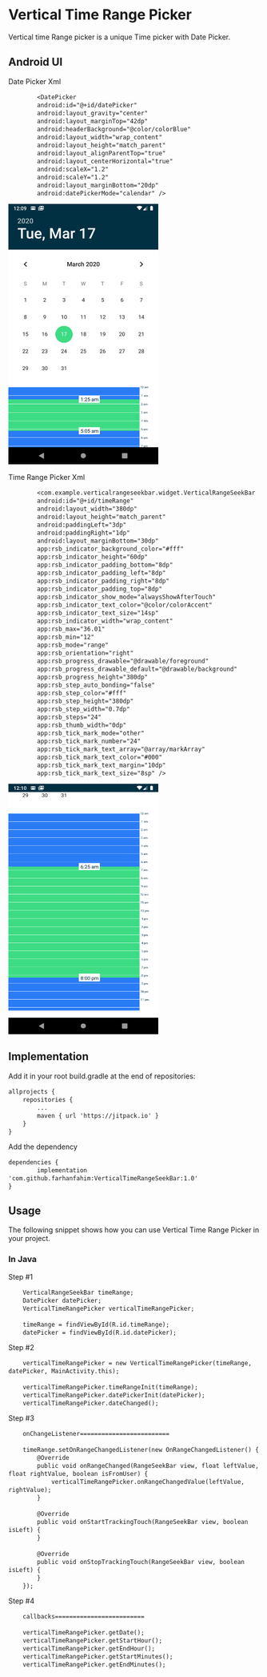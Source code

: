 # Vertical Time Range Picker

Vertical time Range picker is a unique Time picker with Date Picker.

## Android UI

Date Picker Xml

            <DatePicker
            android:id="@+id/datePicker"
            android:layout_gravity="center"
            android:layout_marginTop="42dp"
            android:headerBackground="@color/colorBlue"
            android:layout_width="wrap_content"
            android:layout_height="match_parent"
            android:layout_alignParentTop="true"
            android:layout_centerHorizontal="true"
            android:scaleX="1.2"
            android:scaleY="1.2"
            android:layout_marginBottom="20dp"
            android:datePickerMode="calendar" />
        
<img src='images/Screenshot_1584429000.png' height=520 width=300 />

Time Range Picker Xml

            <com.example.verticalrangeseekbar.widget.VerticalRangeSeekBar
            android:id="@+id/timeRange"
            android:layout_width="380dp"
            android:layout_height="match_parent"
            android:paddingLeft="3dp"
            android:paddingRight="1dp"
            android:layout_marginBottom="30dp"
            app:rsb_indicator_background_color="#fff"
            app:rsb_indicator_height="60dp"
            app:rsb_indicator_padding_bottom="8dp"
            app:rsb_indicator_padding_left="8dp"
            app:rsb_indicator_padding_right="8dp"
            app:rsb_indicator_padding_top="8dp"
            app:rsb_indicator_show_mode="alwaysShowAfterTouch"
            app:rsb_indicator_text_color="@color/colorAccent"
            app:rsb_indicator_text_size="14sp"
            app:rsb_indicator_width="wrap_content"
            app:rsb_max="36.01"
            app:rsb_min="12"
            app:rsb_mode="range"
            app:rsb_orientation="right"
            app:rsb_progress_drawable="@drawable/foreground"
            app:rsb_progress_drawable_default="@drawable/background"
            app:rsb_progress_height="380dp"
            app:rsb_step_auto_bonding="false"
            app:rsb_step_color="#fff"
            app:rsb_step_height="380dp"
            app:rsb_step_width="0.7dp"
            app:rsb_steps="24"
            app:rsb_thumb_width="0dp"
            app:rsb_tick_mark_mode="other"
            app:rsb_tick_mark_number="24"
            app:rsb_tick_mark_text_array="@array/markArray"
            app:rsb_tick_mark_text_color="#000"
            app:rsb_tick_mark_text_margin="10dp"
            app:rsb_tick_mark_text_size="8sp" />
 
<img src='images/Screenshot_1584429010.png' height=500 width=300 />

## Implementation

Add it in your root build.gradle at the end of repositories:

	allprojects {
		repositories {
			...
			maven { url 'https://jitpack.io' }
		}
	}
            
 Add the dependency

	dependencies {
	        implementation 'com.github.farhanfahim:VerticalTimeRangeSeekBar:1.0'
	}  
            
## Usage

The following snippet shows how you can use Vertical Time Range Picker in your project.

### In Java

Step #1

        VerticalRangeSeekBar timeRange;
        DatePicker datePicker;
        VerticalTimeRangePicker verticalTimeRangePicker;
            
        timeRange = findViewById(R.id.timeRange);
        datePicker = findViewById(R.id.datePicker);

Step #2

        verticalTimeRangePicker = new VerticalTimeRangePicker(timeRange, datePicker, MainActivity.this);

        verticalTimeRangePicker.timeRangeInit(timeRange);
        verticalTimeRangePicker.datePickerInit(datePicker);
        verticalTimeRangePicker.dateChanged();
        
Step #3

        onChangeListener=========================

        timeRange.setOnRangeChangedListener(new OnRangeChangedListener() {
            @Override
            public void onRangeChanged(RangeSeekBar view, float leftValue, float rightValue, boolean isFromUser) {
                verticalTimeRangePicker.onRangeChangedValue(leftValue, rightValue);
            }

            @Override
            public void onStartTrackingTouch(RangeSeekBar view, boolean isLeft) {
            }

            @Override
            public void onStopTrackingTouch(RangeSeekBar view, boolean isLeft) {
            }
        });
        
        
Step #4

        callbacks=========================

        verticalTimeRangePicker.getDate();
        verticalTimeRangePicker.getStartHour();
        verticalTimeRangePicker.getEndHour();
        verticalTimeRangePicker.getStartMinutes();
        verticalTimeRangePicker.getEndMinutes();
